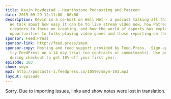 ```yaml
---
title: Kevin Hovdestad - Hearthstone Podcasting and Patreon
date: 2015-09-29 12:11:00 -06:00
description: Kevin is a co-host on Well Met - a podcast talking all things Hearthstone.
  We talk about how easy it can be to live stream video now, how Patreon has enabled
  creators to focus on creating, and how the world of esports has exploded and given
  opportunities to folks playing video games and those reporting on the video games.
sponsor: Feed.Press
sponsor-link: http://feed.press/smym
sponsor-copy: Hosting and feed support provided by Feed.Press.  Sign-up today and
  try FeedPress on a 14 day trial (no contracts or commitments). Use promo code "smym"
  during checkout to get 10% off your first year.
episode: 103
show: smym
mp3: http://podcasts-1.feedpress.co/10590/smym-103.mp3
layout: episode
---
```


Sorry. Due to importing issues, links and show notes were lost in translation.
